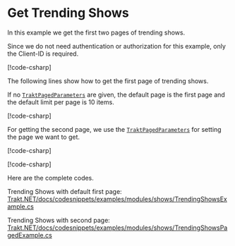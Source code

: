 # Get Trending Shows

In this example we get the first two pages of trending shows.

Since we do not need authentication or authorization for this example, only the Client-ID is required.

[!code-csharp[](../../../codesnippets/examples/modules/shows/TrendingShowsExample.cs#L16-L19)]

The following lines show how to get the first page of trending shows.

If no [`TraktPagedParameters`](xref:TraktNet.Parameters.TraktPagedParameters) are given, the default page is the first page and the default limit per page is 10 items.

[!code-csharp[](../../../codesnippets/examples/modules/shows/TrendingShowsExample.cs#L23-L28)]

For getting the second page, we use the [`TraktPagedParameters`](xref:TraktNet.Parameters.TraktPagedParameters) for setting the page we want to get.

[!code-csharp[](../../../codesnippets/examples/modules/shows/TrendingShowsPagedExample.cs#L23-L23)]

[!code-csharp[](../../../codesnippets/examples/modules/shows/TrendingShowsPagedExample.cs#L25-L33)]

Here are the complete codes.

Trending Shows with default first page:
[Trakt.NET/docs/codesnippets/examples/modules/shows/TrendingShowsExample.cs](https://github.com/henrikfroehling/Trakt.NET/tree/release-1.4.0/docs/codesnippets/examples/modules/shows/TrendingShowsExample.cs)

Trending Shows with second page:
[Trakt.NET/docs/codesnippets/examples/modules/shows/TrendingShowsPagedExample.cs](https://github.com/henrikfroehling/Trakt.NET/tree/release-1.4.0/docs/codesnippets/examples/modules/shows/TrendingShowsPagedExample.cs)
